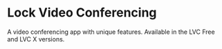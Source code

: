 # Lock Video Conferencing

A video conferencing app with unique features. Available in the LVC Free and LVC X versions.
